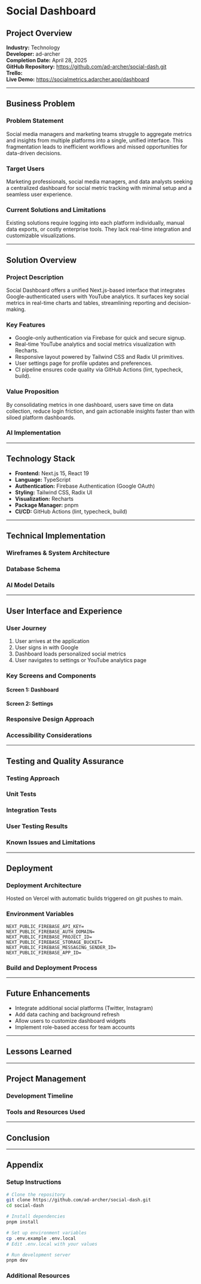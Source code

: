 # Social Dashboard

## Project Overview
**Industry:** Technology  
**Developer:** ad-archer  
**Completion Date:** April 28, 2025  
**GitHub Repository:** https://github.com/ad-archer/social-dash.git  
**Trello:**   
**Live Demo:**  https://socialmetrics.adarcher.app/dashboard

---

## Business Problem

### Problem Statement
Social media managers and marketing teams struggle to aggregate metrics and insights from multiple platforms into a single, unified interface. This fragmentation leads to inefficient workflows and missed opportunities for data-driven decisions.

### Target Users
Marketing professionals, social media managers, and data analysts seeking a centralized dashboard for social metric tracking with minimal setup and a seamless user experience.

### Current Solutions and Limitations
Existing solutions require logging into each platform individually, manual data exports, or costly enterprise tools. They lack real-time integration and customizable visualizations.

---

## Solution Overview

### Project Description
Social Dashboard offers a unified Next.js-based interface that integrates Google-authenticated users with YouTube analytics. It surfaces key social metrics in real-time charts and tables, streamlining reporting and decision-making.

### Key Features
- Google-only authentication via Firebase for quick and secure signup.
- Real-time YouTube analytics and social metrics visualization with Recharts.
- Responsive layout powered by Tailwind CSS and Radix UI primitives.
- User settings page for profile updates and preferences.
- CI pipeline ensures code quality via GitHub Actions (lint, typecheck, build).

### Value Proposition
By consolidating metrics in one dashboard, users save time on data collection, reduce login friction, and gain actionable insights faster than with siloed platform dashboards.

### AI Implementation



---

## Technology Stack
- **Frontend:** Next.js 15, React 19  
- **Language:** TypeScript  
- **Authentication:** Firebase Authentication (Google OAuth)  
- **Styling:** Tailwind CSS, Radix UI  
- **Visualization:** Recharts  
- **Package Manager:** pnpm  
- **CI/CD:** GitHub Actions (lint, typecheck, build)  

---

## Technical Implementation

### Wireframes & System Architecture



### Database Schema



### AI Model Details



---

## User Interface and Experience

### User Journey
1. User arrives at the application  
2. User signs in with Google  
3. Dashboard loads personalized social metrics  
4. User navigates to settings or YouTube analytics page

### Key Screens and Components

#### Screen 1: Dashboard



#### Screen 2: Settings



### Responsive Design Approach



### Accessibility Considerations



---

## Testing and Quality Assurance

### Testing Approach



### Unit Tests



### Integration Tests



### User Testing Results



### Known Issues and Limitations



---

## Deployment

### Deployment Architecture
Hosted on Vercel with automatic builds triggered on git pushes to main.

### Environment Variables
```env
NEXT_PUBLIC_FIREBASE_API_KEY=
NEXT_PUBLIC_FIREBASE_AUTH_DOMAIN=
NEXT_PUBLIC_FIREBASE_PROJECT_ID=
NEXT_PUBLIC_FIREBASE_STORAGE_BUCKET=
NEXT_PUBLIC_FIREBASE_MESSAGING_SENDER_ID=
NEXT_PUBLIC_FIREBASE_APP_ID=
```

### Build and Deployment Process



---

## Future Enhancements
- Integrate additional social platforms (Twitter, Instagram)
- Add data caching and background refresh
- Allow users to customize dashboard widgets
- Implement role-based access for team accounts

---

## Lessons Learned



---

## Project Management

### Development Timeline



### Tools and Resources Used



---

## Conclusion



---

## Appendix

### Setup Instructions
```bash
# Clone the repository
git clone https://github.com/ad-archer/social-dash.git
cd social-dash

# Install dependencies
pnpm install

# Set up environment variables
cp .env.example .env.local
# Edit .env.local with your values

# Run development server
pnpm dev
```

### Additional Resources
